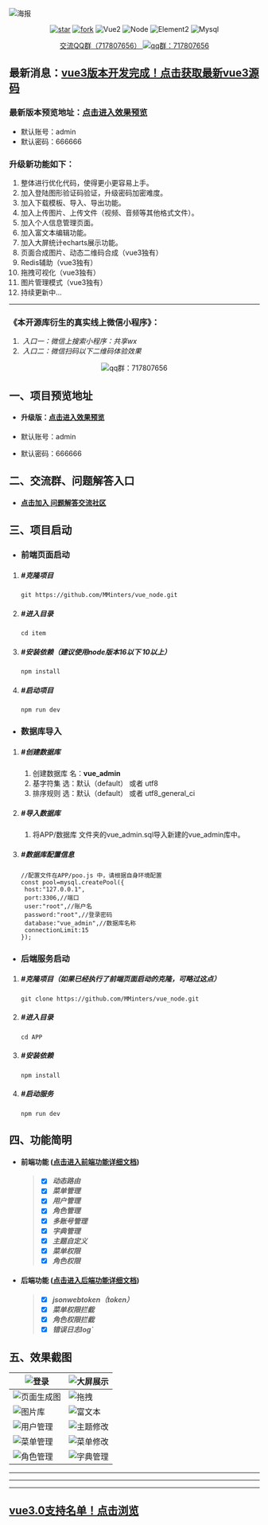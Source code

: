 ![海报](https://foruda.gitee.com/images/1730987419940406063/1bb88502_8986810.png "vue+node开源后台")



<p align="center">
   	<a href='https://gitee.com/MMinter/vue_node/stargazers'><img src='https://gitee.com/MMinter/vue_node/badge/star.svg?theme=dark' alt='star'></img></a>
	<a href='https://gitee.com/MMinter/vue_node/members'><img src='https://gitee.com/MMinter/vue_node/badge/fork.svg?theme=white' alt='fork'></img></a>
 	<img src="https://img.shields.io/badge/Vue-2.6.10-orange" alt="Vue2"/>
	<img src="https://img.shields.io/badge/Node-10.0.0~16.0.0-brightgreen" alt="Node"/>
	<img src="https://img.shields.io/badge/Element-2.15.13-green" alt="Element2"/>
	<img src="https://img.shields.io/badge/MySQL-2.17.1-blue" alt="Mysql"/>
</p>

<p align="center">
    <a href="https://qm.qq.com/q/eCq31JHktO">
    交流QQ群（717807656）
    <img src="https://pub.idqqimg.com/wpa/images/group.png" alt="qq群：717807656"/>
    </a>
</p>

## 最新消息：<a href="https://gitee.com/MMinter/vue_node_wiki/wikis/vue+node交流群" target="_blank">vue3版本开发完成！点击获取最新vue3源码</a>



### 最新版本预览地址：<a href="http://vuenodeupgrade.yknba.cn/#/login" target="_blank">点击进入效果预览</a>

- 默认账号：admin
- 默认密码：666666

### 升级新功能如下：

1. 整体进行优化代码，使得更小更容易上手。
2. 加入登陆图形验证码验证，升级密码加密难度。
3. 加入下载模板、导入、导出功能。
4. 加入上传图片、上传文件（视频、音频等其他格式文件）。
5. 加入个人信息管理页面。
6. 加入富文本编辑功能。
7. 加入大屏统计echarts展示功能。
8. 页面合成图片、动态二维码合成（vue3独有）
9. Redis辅助（vue3独有）
10. 拖拽可视化（vue3独有）
11. 图片管理模式（vue3独有）
12. 持续更新中...
------

### **《本开源库衍生的真实线上微信小程序》**：

1. ​	*入口一：微信上搜索小程序：共享wx*
2. ​	*入口二：微信扫码以下二维码体验效果*

<p align="center">
     <img src="https://foruda.gitee.com/images/1706259979478250995/03d1fb75_8986810.jpeg" alt="qq群：717807656"/>
</p>







## 一、项目预览地址

- #### 升级版：<a href="http://vuenodeupgrade.yknba.cn/#/login" target="_blank">点击进入效果预览</a>

-    默认账号：admin

-    默认密码：666666




## 二、交流群、问题解答入口

- #### 	<a href="https://gitee.com/MMinter/vue_node_wiki/wikis/vue+node交流群" target="_blank">点击加入 问题解答交流社区</a>

## 三、项目启动



- ### 		前端页面启动

1. ##### #克隆项目

   ```
   git https://github.com/MMinters/vue_node.git
   ```

2. ##### #进入目录

   ```
   cd item
   ```

3. ##### #安装依赖（建议使用node版本16以下  10以上）

   ```
   npm install
   ```

4. ##### #启动项目

   ```
   npm run dev
   ```




- ### 		数据库导入

1. ##### 				#创建数据库  

   1. 创建数据库 名：**vue_admin**
   2. 基字符集 选：默认（default） 或者 utf8
   3. 排序规则 选：默认（default） 或者 utf8_general_ci

2. ##### #导入数据库

   1. 将APP/数据库 文件夹的vue_admin.sql导入新建的vue_admin库中。

3. ##### #数据库配置信息

   ```
   //配置文件在APP/poo.js 中，请根据自身环境配置
   const pool=mysql.createPool({
   	host:"127.0.0.1",
   	port:3306,//端口
   	user:"root",//账户名
   	password:"root",//登录密码
   	database:"vue_admin",//数据库名称
   	connectionLimit:15
   });
   ```





- ### 		后端服务启动


1. ##### 				#克隆项目（如果已经执行了前端页面启动的克隆，可略过这点）

   ```
   git clone https://github.com/MMinters/vue_node.git
   ```

2. #####  #进入目录

   ```
   cd APP
   ```

3. ##### #安装依赖

   ```
   npm install
   ```

4. ##### #启动服务

   ```
   npm run dev
   ```





## 四、功能简明

- #### 		前端功能 (<a href="https://gitee.com/MMinter/vue_node_wiki/wikis/前端功能详解" target="_blank">点击进入前端功能详细文档</a>)

  > - [x] 
  >   	​			***动态路由***	
  > - [x] ​			***菜单管理***
  > - [x] ​			***用户管理***
  > - [x] ​			***角色管理***
  > - [x] ​			***多账号管理***
  > - [x] ​			***字典管理***
  > - [x] ​			***主题自定义***	
  > - [x] ​			***菜单权限***
  > - [x] ​			***角色权限***



- #### 		后端功能 (<a href="https://gitee.com/MMinter/vue_node_wiki/wikis/后端功能详解" target="_blank">点击进入后端功能详细文档</a>)

  > - [x] 
  >   	​			***jsonwebtoken（token）***
  > - [x] ​			***菜单权限拦截***
  > - [x] ​			***角色权限拦截***
  > - [x] ​			***错误日志log`***



## 五、效果截图

| ![登录](https://foruda.gitee.com/images/1730969967158316226/8ad79a04_8986810.jpeg "登录.jpg") | ![大屏展示](https://foruda.gitee.com/images/1730970786918750491/e04c52c8_8986810.jpeg "大屏展示.jpg") |
| ------------------------------------------------------------ | ------------------------------------------------------------ |
| ![页面生成图](https://foruda.gitee.com/images/1730970844379745523/ba8d8df5_8986810.jpeg "页面生成图.jpg") | ![拖拽](https://foruda.gitee.com/images/1730971061198872018/e4fb905a_8986810.jpeg "拖拽.jpg") |
| ![图片库](https://foruda.gitee.com/images/1730971146843912280/77457fe4_8986810.jpeg "图片库.jpg") | ![富文本](https://foruda.gitee.com/images/1730971172194083489/262388d2_8986810.jpeg "富文本.jpg") |
| ![用户管理](https://foruda.gitee.com/images/1681197937191145993/c434e92e_8986810.png "用户管理.png") | ![主题修改](https://foruda.gitee.com/images/1681263456631597583/3077263f_8986810.png "主题修改.png") |
| ![菜单管理](https://foruda.gitee.com/images/1681197808163981644/96f27575_8986810.png "菜单管理.png") | ![菜单修改](https://foruda.gitee.com/images/1681197825348384952/281da67c_8986810.png "菜单修改.png") |
| ![角色管理](https://foruda.gitee.com/images/1681197773630264222/4ec415e3_8986810.png "角色管理.png") | ![字典管理](https://foruda.gitee.com/images/1681197948454663203/788cbd7e_8986810.png "字典管理.png") |
------

------

------

## <a href="https://gitee.com/MMinter/vue_node_wiki/wikis/vue3.0支持名单（QQ）" target="_blank">vue3.0支持名单！点击浏览</a>
